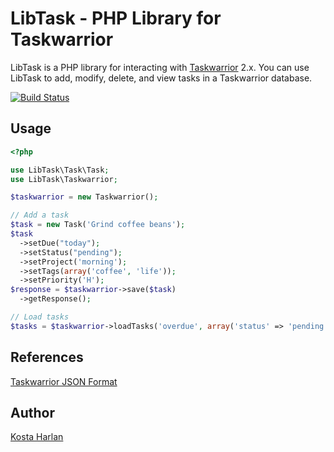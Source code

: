 LibTask - PHP Library for Taskwarrior
=====================================

LibTask is a PHP library for interacting with [Taskwarrior](http://www.taskwarrior.org) 2.x. You can use LibTask to add, modify, delete, and view tasks in a Taskwarrior database.

[![Build Status](https://travis-ci.org/kostajh/LibTask.png?branch=master)](https://travis-ci.org/kostajh/LibTask)
## Usage

```php
<?php

use LibTask\Task\Task;
use LibTask\Taskwarrior;

$taskwarrior = new Taskwarrior();

// Add a task
$task = new Task('Grind coffee beans');
$task
  ->setDue("today");
  ->setStatus("pending");
  ->setProject('morning');
  ->setTags(array('coffee', 'life'));
  ->setPriority('H');
$response = $taskwarrior->save($task)
  ->getResponse();

// Load tasks
$tasks = $taskwarrior->loadTasks('overdue', array('status' => 'pending'));

```

References
----------

[Taskwarrior JSON Format](http://taskwarrior.org/projects/taskwarrior/wiki/JSON_format)

Author
------

[Kosta Harlan](http://kostaharlan.net)


